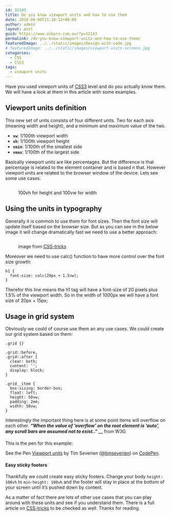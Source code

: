 ```yaml
---
id: 32143
title: Do you know viewport units and how to use them
date: 2018-09-06T21:18:12+00:00
author: admin
layout: post
guid: https://www.nikpro.com.au/?p=32143
permalink: /do-you-know-viewport-units-and-how-to-use-them/
featuredImage: ../../static/images/design-with-code.jpg
# featuredImage: ../../static/images/viewport-units-screens.jpg
categories:
  - CSS
  - CSS3
tags:
  - viewport units
---
```


Have you used viewport units of [CSS3](https://nikpro.com.au/category/css3) level and do you actually know them. We will have a look at them in this article with some examples.

## Viewport units definition

This new set of units consists of four different units. Two for each axis (meaning width and height), and a minimum and maximum value of the two.

- **`vw`**: 1/100th viewport width
- **`vh`**: 1/100th viewport height
- **`vmin`**: 1/100th of the smallest side
- **`vmax`**: 1/100th of the largest side

Basically viewport units are like percentages. But the difference is that percentage is related to the element container and is based n that. However viewport units are related to the browser window of the device. Lets see some use cases.<figure class="wp-block-image">

<img src="https://www.nikpro.com.auviewport-units.png" alt="" class="wp-image-32145" srcset="https://testgatsby.localviewport-units.png 522w, https://testgatsby.localviewport-units-300x238.png 300w" sizes="(max-width: 522px) 100vw, 522px" /> <figcaption>100vh for height and 100vw for width </figcaption></figure>

## Using the units in typography

Generally it is common to use them for font sizes. Then the font size will update itself based on the browser size. But as you can see in the below image it will change dramatically fast we need to use a better approach:<figure class="wp-block-image">

<img src="https://www.nikpro.com.aupure-responsive_nvzwrs-1.gif" alt="" class="wp-image-32146" /> <figcaption>image from <a href="https://css-tricks.com/fun-viewport-units/" target="_blank" rel="noopener noreferrer">CSS-tricks</a></figcaption></figure>

Moreover we need to use calc() function to have more control over the font size growth:

```
h1 {
  font-size: calc(20px + 1.5vw);
}
```

Therefor this line means the h1 tag will have a font-size of 20 pixels plus 1.5% of the viewport width. So in the width of 1000px we will have a font size of 20px + 15px;

## Usage in grid system

Obviously we could of course use them an any use cases. We could create our grid system based on them:

```
.grid {}

.grid::before,
.grid::after {
  clear: both;
  content: '';
  display: block;
}

.grid__item {
  box-sizing: border-box;
  float: left;
  height: 50vw;
  padding: 2em;
  width: 50vw;
}
```

Interestingly the important thing here is at some point items will overflow on each other. **_“When the value of ‘overflow’ on the root element is ‘auto’, any scroll bars are assumed not to exist._.” \_\_** from W3G

This is the pen for this example:

<p data-height="400" data-theme-id="0" data-slug-hash="uhzgo" data-default-tab="css,result" data-user="timseverien" data-pen-title="Viewport units" class="codepen">
  See the Pen <a href="https://codepen.io/timseverien/pen/uhzgo/">Viewport units</a> by Tim Severien (<a href="https://codepen.io/timseverien">@timseverien</a>) on <a href="https://codepen.io">CodePen</a>.
</p>

#### Easy sticky footers

Thankfully we could create easy sticky footers. Change your body `height: 100vh` to `min-height: 100vh` and the footer will stay in place at the bottom of your screen until it&#8217;s pushed down by content.

As a matter of fact there are lots of other use cases that you can play around with these units and see if you understand them. There is a full article on <a href="https://css-tricks.com/fun-viewport-units/" target="_blank" rel="noopener noreferrer">CSS-tricks</a> to be checked as well. Thanks for reading.
